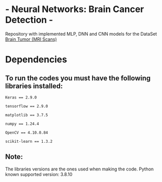 # - Neural Networks: Brain Cancer Detection -

Repository with implemented MLP, DNN and CNN models for the DataSet [Brain Tumor (MRI Scans)](https://www.kaggle.com/datasets/rm1000/brain-tumor-mri-scans)

# Dependencies
## To run the codes you must have the following libraries installed:
`Keras == 2.9.0`

`tensorflow == 2.9.0`

`matplotlib == 3.7.5`

`numpy == 1.24.4`

`OpenCV == 4.10.0.84`

`scikit-learn == 1.3.2`

## Note:
The libraries versions are the ones used when making the code.
Python known supported version: 3.8.10
